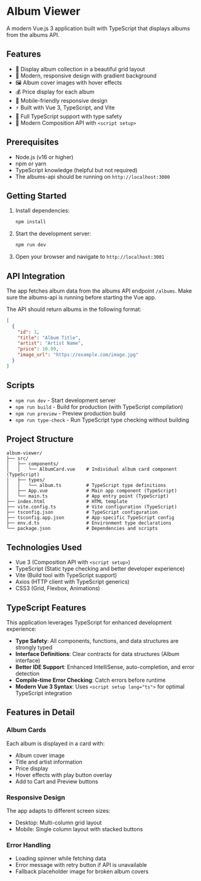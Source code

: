 # Album Viewer

A modern Vue.js 3 application built with TypeScript that displays albums from the albums API.

## Features

- 🎵 Display album collection in a beautiful grid layout
- 🎨 Modern, responsive design with gradient background
- 🖼️ Album cover images with hover effects
- 💰 Price display for each album
- 📱 Mobile-friendly responsive design
- ⚡ Built with Vue 3, TypeScript, and Vite
- 🔧 Full TypeScript support with type safety
- 📝 Modern Composition API with `<script setup>`

## Prerequisites

- Node.js (v16 or higher)
- npm or yarn
- TypeScript knowledge (helpful but not required)
- The albums-api should be running on `http://localhost:3000`

## Getting Started

1. Install dependencies:
   ```bash
   npm install
   ```

2. Start the development server:
   ```bash
   npm run dev
   ```

3. Open your browser and navigate to `http://localhost:3001`

## API Integration

The app fetches album data from the albums API endpoint `/albums`. Make sure the albums-api is running before starting the Vue app.

The API should return albums in the following format:
```json
[
  {
    "id": 1,
    "title": "Album Title",
    "artist": "Artist Name",
    "price": 10.99,
    "image_url": "https://example.com/image.jpg"
  }
]
```

## Scripts

- `npm run dev` - Start development server
- `npm run build` - Build for production (with TypeScript compilation)
- `npm run preview` - Preview production build
- `npm run type-check` - Run TypeScript type checking without building

## Project Structure

```
album-viewer/
├── src/
│   ├── components/
│   │   └── AlbumCard.vue    # Individual album card component (TypeScript)
│   ├── types/
│   │   └── album.ts         # TypeScript type definitions
│   ├── App.vue              # Main app component (TypeScript)
│   └── main.ts              # App entry point (TypeScript)
├── index.html               # HTML template
├── vite.config.ts           # Vite configuration (TypeScript)
├── tsconfig.json            # TypeScript configuration
├── tsconfig.app.json        # App-specific TypeScript config
├── env.d.ts                 # Environment type declarations
└── package.json             # Dependencies and scripts
```

## Technologies Used

- Vue 3 (Composition API with `<script setup>`)
- TypeScript (Static type checking and better developer experience)
- Vite (Build tool with TypeScript support)
- Axios (HTTP client with TypeScript generics)
- CSS3 (Grid, Flexbox, Animations)

## TypeScript Features

This application leverages TypeScript for enhanced development experience:

- **Type Safety**: All components, functions, and data structures are strongly typed
- **Interface Definitions**: Clear contracts for data structures (Album interface)
- **Better IDE Support**: Enhanced IntelliSense, auto-completion, and error detection
- **Compile-time Error Checking**: Catch errors before runtime
- **Modern Vue 3 Syntax**: Uses `<script setup lang="ts">` for optimal TypeScript integration

## Features in Detail

### Album Cards
Each album is displayed in a card with:
- Album cover image
- Title and artist information
- Price display
- Hover effects with play button overlay
- Add to Cart and Preview buttons

### Responsive Design
The app adapts to different screen sizes:
- Desktop: Multi-column grid layout
- Mobile: Single column layout with stacked buttons

### Error Handling
- Loading spinner while fetching data
- Error message with retry button if API is unavailable
- Fallback placeholder image for broken album covers
